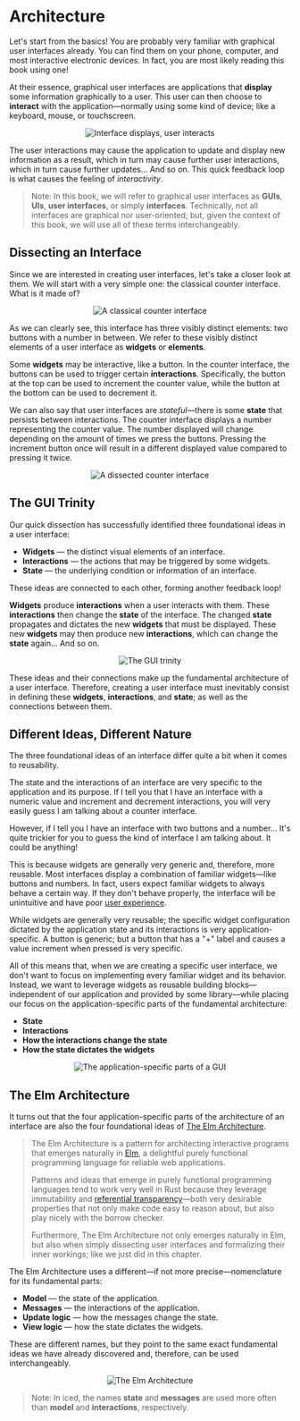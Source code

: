 # Architecture
Let's start from the basics! You are probably very familiar with graphical user interfaces already.
You can find them on your phone, computer, and most interactive electronic devices. In fact, you are
most likely reading this book using one!

At their essence, graphical user interfaces are applications that __display__ some information graphically
to a user. This user can then choose to __interact__ with the application—normally using some kind of device;
like a keyboard, mouse, or touchscreen.

<div align="center">
  <img alt="Interface displays, user interacts" src="resources/gui-displays-user-interacts.svg">
</div>

The user interactions may cause the application to update and display new information as a result, which in turn
may cause further user interactions, which in turn cause further updates... And so on. This quick feedback loop
is what causes the feeling of _interactivity_.

> Note: In this book, we will refer to graphical user interfaces as __GUIs__, __UIs__, __user interfaces__, or simply
  __interfaces__. Technically, not all interfaces are graphical nor user-oriented; but, given the context of this
  book, we will use all of these terms interchangeably.

## Dissecting an Interface
Since we are interested in creating user interfaces, let's take a closer look at them. We will start with a very
simple one: the classical counter interface. What is it made of?

<div align="center">
  <img alt="A classical counter interface" src="resources/counter-interface.svg">
</div>

As we can clearly see, this interface has three visibly distinct elements: two buttons with a number in between.
We refer to these visibly distinct elements of a user interface as __widgets__ or __elements__.

Some __widgets__ may be interactive, like a button. In the counter interface, the buttons can be used to trigger
certain __interactions__. Specifically, the button at the top can be used to increment the counter value, while the
button at the bottom can be used to decrement it.

We can also say that user interfaces are _stateful_—there is some __state__ that persists between interactions.
The counter interface displays a number representing the counter value. The number displayed will change depending on
the amount of times we press the buttons. Pressing the increment button once will result in a different displayed value
compared to pressing it twice.

<div align="center">
  <img alt="A dissected counter interface" src="resources/counter-interface-annotated.svg">
</div>

## The GUI Trinity
Our quick dissection has successfully identified three foundational ideas in a user interface:

- __Widgets__ — the distinct visual elements of an interface.
- __Interactions__ — the actions that may be triggered by some widgets.
- __State__ — the underlying condition or information of an interface.

These ideas are connected to each other, forming another feedback loop!

__Widgets__ produce __interactions__ when a user interacts with them. These __interactions__ then change the __state__
of the interface. The changed __state__ propagates and dictates the new __widgets__ that must be displayed. These new
__widgets__ may then produce new __interactions__, which can change the __state__ again... And so on.

<div align="center">
  <img alt="The GUI trinity" src="resources/the-gui-trinity.svg">
</div>

These ideas and their connections make up the fundamental architecture of a user interface. Therefore, creating a user
interface must inevitably consist in defining these __widgets__, __interactions__, and __state__; as well as the connections
between them.

## Different Ideas, Different Nature
The three foundational ideas of an interface differ quite a bit when it comes to reusability.

The state and the interactions of an interface are very specific to the application and its purpose. If I tell you that
I have an interface with a numeric value and increment and decrement interactions, you will very easily
guess I am talking about a counter interface.

However, if I tell you I have an interface with two buttons and a number... It's quite trickier for you to guess the kind
of interface I am talking about. It could be anything!

This is because widgets are generally very generic and, therefore, more reusable. Most interfaces display a combination of
familiar widgets—like buttons and numbers. In fact, users expect familiar widgets to always behave a certain way. If they
don't behave properly, the interface will be unintuitive and have poor [user experience].

While widgets are generally very reusable; the specific widget configuration dictated by the application state and its
interactions is very application-specific. A button is generic; but a button that has a "+" label and causes a value
increment when pressed is very specific.

All of this means that, when we are creating a specific user interface, we don't want to focus on implementing every
familiar widget and its behavior. Instead, we want to leverage widgets as reusable building blocks—independent of our
application and provided by some library—while placing our focus on the application-specific parts of the fundamental
architecture: 

- __State__
- __Interactions__
- __How the interactions change the state__
- __How the state dictates the widgets__

<div align="center">
  <img alt="The application-specific parts of a GUI" src="resources/the-gui-trinity-focused.svg">
</div>

[user experience]: https://en.wikipedia.org/wiki/User_experience

## The Elm Architecture
It turns out that the four application-specific parts of the architecture of an interface are also the four foundational
ideas of [The Elm Architecture].

> The Elm Architecture is a pattern for architecting interactive programs that emerges naturally in [Elm], a delightful
> purely functional programming language for reliable web applications.
>
> Patterns and ideas that emerge in purely functional programming languages tend to work very well in Rust
> because they leverage immutability and [referential transparency]—both very desirable properties that not only
> make code easy to reason about, but also play nicely with the borrow checker.
>
> Furthermore, The Elm Architecture not only emerges naturally in Elm, but also when simply dissecting user
> interfaces and formalizing their inner workings; like we just did in this chapter.

The Elm Architecture uses a different—if not more precise—nomenclature for its fundamental parts:

- __Model__ — the state of the application.
- __Messages__ — the interactions of the application.
- __Update logic__ — how the messages change the state.
- __View logic__ — how the state dictates the widgets.

These are different names, but they point to the same exact fundamental ideas we have already discovered and,
therefore, can be used interchangeably.

<div align="center">
  <img alt="The Elm Architecture" src="resources/the-elm-architecture.svg">
</div>


> Note: In iced, the names __state__ and __messages__ are used more often than __model__ and
  __interactions__, respectively.


[The Elm Architecture]: https://guide.elm-lang.org/architecture/
[Elm]: https://elm-lang.org/
[referential transparency]: https://en.wikipedia.org/wiki/Referential_transparency
